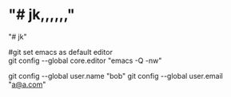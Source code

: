  
"# jk,,,,,," 
=======
"# jk" 

#git set emacs as default editor  
 git config --global core.editor "emacs -Q -nw"
 
 git config --global user.name "bob"
 git config --global user.email "a@a.com"

